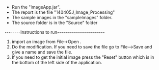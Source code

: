 * Run the "ImageApp.jar".
* The report is the file "140405J_Image_Processing"
* The sample images in the "sampleImages" folder.
* The source folder is in the "Source" folder

--------Instructions to run------------------------

1. import an image from File->Open .
2. Do the modification. If you need to save the file go to File-->Save and give a name and save the file.
2. If you need to get the initial image press the "Reset" button which is in the bottom of the left side of the application.

